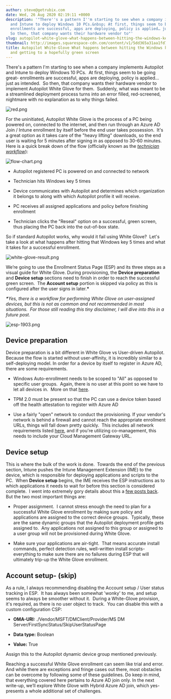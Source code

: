 ```yaml
---
author: steve@getrubix.com
date: Wed, 26 Aug 2020 02:19:11 +0000
description: '"There''s a pattern I''m starting to see when a company implements Autopilot
  and Intune to deploy Windows 10 PCs.&nbsp; At first, things seem to be going great-
  enrollments are successful, apps are deploying, policy is applied… just as intended.&nbsp;
  So then, that company wants their hardware vendor to"'
slug: autopilot-white-glove-what-happens-between-hitting-the-windows-key-5-times-and-getting-to-a-hopefully-green-screen
thumbnail: http://images.squarespace-cdn.com/content/v1/5dd365a31aa1fd743bc30b8e/1598408342622-2HYWS3K9WL65N991G4PI/image-asset.jpeg/img.jpg
title: Autopilot White-Glove What happens between hitting the Windows key 5 times
  and getting to a hopefully green screen
---
```


There's a pattern I'm starting to see when a company implements Autopilot and Intune to deploy Windows 10 PCs.  At first, things seem to be going great- enrollments are successful, apps are deploying, policy is applied… just as intended.  So then, that company wants their hardware vendor to implement Autopilot White Glove for them.  Suddenly, what was meant to be a streamlined deployment process turns into an error filled, red-screened, nightmare with no explanation as to why things failed.

![red.png](https://getrubixsitecms.blob.core.windows.net/public-assets/content/v1/5dd365a31aa1fd743bc30b8e/1598366352602-X3BUB6QK8WD1CPIU02QN/red.png)

For the uninitiated, Autopilot White Glove is the process of a PC being powered on, connected to the internet, and then run through an Azure AD Join / Intune enrollment by itself before the end user takes possession.  It's a great option as it takes care of the "heavy lifting" downloads, so the end user is waiting for 5 minutes after signing in as opposed to 30-60 minutes.  Here is a quick break down of the flow (officially known as the [_technician workflow_](https://docs.microsoft.com/en-us/mem/autopilot/white-glove#technician-flow)):

![flow-chart.png](https://getrubixsitecms.blob.core.windows.net/public-assets/content/v1/5dd365a31aa1fd743bc30b8e/1598366397858-GALU5TPE2AT7U6RMYZUQ/flow-chart.png)

-   Autopilot registered PC is powered on and connected to network
    
-   Technician hits Windows key 5 times
    
-   Device communicates with Autopilot and determines which organization it belongs to along with which Autopilot profile it will receive.
    
-   PC receives all assigned applications and policy before finishing enrollment
    
-   Technician clicks the "Reseal" option on a successful, green screen, thus placing the PC back into the out-of-box state.
    

So if standard Autopilot works, why would it fail using White Glove?  Let's take a look at what happens after hitting that Windows key 5 times and what it takes for a successful enrollment.

![white-glove-result.png](https://getrubixsitecms.blob.core.windows.net/public-assets/content/v1/5dd365a31aa1fd743bc30b8e/1598366884504-595ZT2S5I2BOVNCG9GKI/white-glove-result.png)

We’re going to use the Enrollment Status Page (ESP) and its three steps as a visual guide for White Glove. During provisioning, the **Device preparation** and **Device setup** sections need to finish in order to reach the successful green screen.  The **Account setup** portion is skipped via policy as this is configured after the user signs in later.**\***

**_\*_**_Yes, there is a workflow for performing White Glove on user-assigned devices, but this is not as common and not recommended in most situations.  For those still reading this tiny disclaimer, I will dive into this in a future post._

![esp-1903.png](https://getrubixsitecms.blob.core.windows.net/public-assets/content/v1/5dd365a31aa1fd743bc30b8e/1598367001405-WVQQTQ6TIOI9TODM5CCM/esp-1903.png)

Device preparation
------------------

Device preparation is a bit different in White Glove vs User-driven Autopilot.  Because the flow is started without user-affinity, it is incredibly similar to a self-deploying model. In order for a device by itself to register in Azure AD, there are some requirements.

-   Windows Auto-enrollment needs to be scoped to "All" as opposed to specific user groups.  Again, there is no user at this point so we have to let all devices in.  More on that [here](https://www.getrubix.com/blog/automatic-enrollment-dont-be-afraid).
    
-   TPM 2.0 must be present so that the PC can use a device token based off the health attestation to register with Azure AD
    
-   Use a fairly "open" network to conduct the provisioning. If your vendor's network is behind a firewall and cannot reach the appropriate enrollment URLs, things will fall down pretty quickly.  This includes all network requirements listed [here](https://docs.microsoft.com/en-us/mem/autopilot/networking-requirements), and if you're utilizing co-management, this needs to include your Cloud Management Gateway URL.
    

Device setup
------------

This is where the bulk of the work is done.  Towards the end of the previous section, Intune pushes the Intune Management Extension (IME) to the device, which is responsible for deploying applications and scripts to the PC.  When **Device setup** begins, the IME receives the ESP instructions as to which applications it needs to wait for before this section is considered complete.  I went into extremely gory details about this a [few posts back](https://www.getrubix.com/blog/please-wait).  But the two most important things are:

-   Proper assignment.  I cannot stress enough the need to plan for a successful White Glove enrollment by making sure policy and applications are assigned to the correct device groups.  Typically, these are the same dynamic groups that the Autopilot deployment profile gets assigned to.  Any applications not assigned to this group or assigned to a user group will not be provisioned during White Glove.
    
-   Make sure your applications are air-tight.  That means accurate install commands, perfect detection rules, well-written install scripts- everything to make sure there are no failures during ESP that will ultimately trip-up the White Glove enrollment.
    

Account setup- (skip)
---------------------

As a rule, I always recommending disabling the Account setup / User status tracking in ESP.  It has always been somewhat 'wonky' to me, and setup seems to always be smoother without it.  During a White-Glove provision, it's required, as there is no user object to track.  You can disable this with a custom configuration CSP:

-   **OMA-URI:** ./Vendor/MSFT/DMClient/Provider/MS DM Server/FirstSyncStatus/SkipUserStatusPage
    
-   **Data type:** Boolean
    
-   **Value:** True
    

Assign this to the Autopilot dynamic device group mentioned previously.

Reaching a successful White Glove enrollment can seem like trial and error. And while there are exceptions and fringe cases out there, most obstacles can be overcome by following some of these guidelines. Do keep in mind, that everything covered here pertains to Azure AD join only. In the next write-up, we’ll explore White Glove with Hybrid Azure AD join, which yes- presents a whole additional set of challenges.